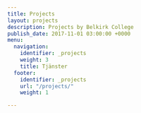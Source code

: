 ```yaml
---
title: Projects
layout: projects
description: Projects by Belkirk College
publish_date: 2017-11-01 03:00:00 +0000
menu:
  navigation:
    identifier: _projects
    weight: 3
    title: Tjänster
  footer:
    identifier: _projects
    url: "/projects/"
    weight: 1

---
```

